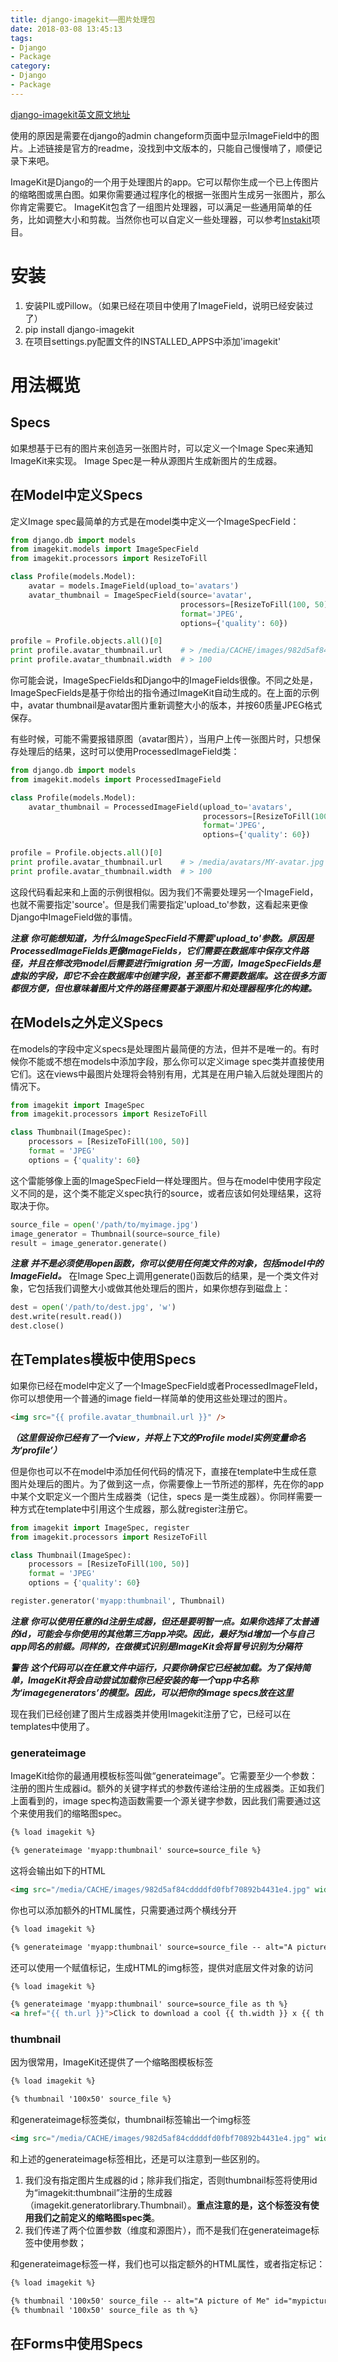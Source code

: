 ```yaml
---
title: django-imagekit——图片处理包
date: 2018-03-08 13:45:13
tags:
- Django
- Package
category:
- Django
- Package
---
```


[django-imagekit英文原文地址](http://django-imagekit.readthedocs.io/en/latest/)

使用的原因是需要在django的admin changeform页面中显示ImageField中的图片。上述链接是官方的readme，没找到中文版本的，只能自己慢慢啃了，顺便记录下来吧。

ImageKit是Django的一个用于处理图片的app。它可以帮你生成一个已上传图片的缩略图或黑白图。如果你需要通过程序化的根据一张图片生成另一张图片，那么你肯定需要它。
ImageKit包含了一组图片处理器，可以满足一些通用简单的任务，比如调整大小和剪裁。当然你也可以自定义一些处理器，可以参考[Instakit](https://github.com/fish2000/instakit)项目。

# 安装

1. 安装PIL或Pillow。（如果已经在项目中使用了ImageField，说明已经安装过了）
2. pip install django-imagekit
3. 在项目settings.py配置文件的INSTALLED_APPS中添加'imagekit'

# 用法概览
## Specs
如果想基于已有的图片来创造另一张图片时，可以定义一个Image Spec来通知ImageKit来实现。
Image Spec是一种从源图片生成新图片的生成器。

## 在Model中定义Specs
定义Image spec最简单的方式是在model类中定义一个ImageSpecField：
``` python model.py
from django.db import models
from imagekit.models import ImageSpecField
from imagekit.processors import ResizeToFill

class Profile(models.Model):
    avatar = models.ImageField(upload_to='avatars')
    avatar_thumbnail = ImageSpecField(source='avatar',
                                      processors=[ResizeToFill(100, 50)],
                                      format='JPEG',
                                      options={'quality': 60})

profile = Profile.objects.all()[0]
print profile.avatar_thumbnail.url    # > /media/CACHE/images/982d5af84cddddfd0fbf70892b4431e4.jpg
print profile.avatar_thumbnail.width  # > 100
```
你可能会说，ImageSpecFields和Django中的ImageFields很像。不同之处是，ImageSpecFields是基于你给出的指令通过ImageKit自动生成的。在上面的示例中，avatar thumbnail是avatar图片重新调整大小的版本，并按60质量JPEG格式保存。

有些时候，可能不需要报错原图（avatar图片），当用户上传一张图片时，只想保存处理后的结果，这时可以使用ProcessedImageField类：
``` python models.py
from django.db import models
from imagekit.models import ProcessedImageField

class Profile(models.Model):
    avatar_thumbnail = ProcessedImageField(upload_to='avatars',
                                           processors=[ResizeToFill(100, 50)],
                                           format='JPEG',
                                           options={'quality': 60})

profile = Profile.objects.all()[0]
print profile.avatar_thumbnail.url    # > /media/avatars/MY-avatar.jpg
print profile.avatar_thumbnail.width  # > 100
```
这段代码看起来和上面的示例很相似。因为我们不需要处理另一个ImageField，也就不需要指定'source'。但是我们需要指定'upload_to'参数，这看起来更像Django中ImageField做的事情。

***注意***
***你可能想知道，为什么ImageSpecField不需要'upload_to'参数。原因是ProcessedImageFields更像ImageFields，它们需要在数据库中保存文件路径，并且在修改完model后需要进行migration***
***另一方面，ImageSpecFields是虚拟的字段，即它不会在数据库中创建字段，甚至都不需要数据库。这在很多方面都很方便，但也意味着图片文件的路径需要基于源图片和处理器程序化的构建。***

## 在Models之外定义Specs
在models的字段中定义specs是处理图片最简便的方法，但并不是唯一的。有时候你不能或不想在models中添加字段，那么你可以定义image spec类并直接使用它们。这在views中最图片处理将会特别有用，尤其是在用户输入后就处理图片的情况下。
``` python
from imagekit import ImageSpec
from imagekit.processors import ResizeToFill

class Thumbnail(ImageSpec):
    processors = [ResizeToFill(100, 50)]
    format = 'JPEG'
    options = {'quality': 60}
```
这个雷能够像上面的ImageSpecField一样处理图片。但与在model中使用字段定义不同的是，这个类不能定义spec执行的source，或者应该如何处理结果，这将取决于你。
``` python 
source_file = open('/path/to/myimage.jpg')
image_generator = Thumbnail(source=source_file)
result = image_generator.generate()
```

***注意***
***并不是必须使用open函数，你可以使用任何类文件的对象，包括model中的ImageField。***
在Image Spec上调用generate()函数后的结果，是一个类文件对象，它包括我们调整大小或做其他处理后的图片，如果你想存到磁盘上：
``` python
dest = open('/path/to/dest.jpg', 'w')
dest.write(result.read())
dest.close()
```

## 在Templates模板中使用Specs
如果你已经在model中定义了一个ImageSpecField或者ProcessedImageFIeld，你可以想使用一个普通的image field一样简单的使用这些处理过的图片。
``` html
<img src="{{ profile.avatar_thumbnail.url }}" />
```
***（这里假设你已经有了一个view，并将上下文的Profile model实例变量命名为‘profile’）***

但是你也可以不在model中添加任何代码的情况下，直接在template中生成任意图片处理后的图片。为了做到这一点，你需要像上一节所述的那样，先在你的app中某个文职定义一个图片生成器类（记住，specs 是一类生成器）。你同样需要一种方式在template中引用这个生成器，那么就register注册它。

``` python
from imagekit import ImageSpec, register
from imagekit.processors import ResizeToFill

class Thumbnail(ImageSpec):
    processors = [ResizeToFill(100, 50)]
    format = 'JPEG'
    options = {'quality': 60}

register.generator('myapp:thumbnail', Thumbnail)
```

***注意***
***你可以使用任意的id注册生成器，但还是要明智一点。如果你选择了太普通的id，可能会与你使用的其他第三方app冲突。因此，最好为id增加一个与自己app同名的前缀。同样的，在做模式识别是ImageKit会将冒号识别为分隔符***

***警告***
***这个代码可以在任意文件中运行，只要你确保它已经被加载。为了保持简单，ImageKit将会自动尝试加载你已经安装的每一个app中名称为‘imagegenerators’的模型。因此，可以把你的image specs放在这里***

现在我们已经创建了图片生成器类并使用Imagekit注册了它，已经可以在templates中使用了。

### generateimage
ImageKit给你的最通用模板标签叫做“generateimage”。它需要至少一个参数：注册的图片生成器id。额外的关键字样式的参数传递给注册的生成器类。正如我们上面看到的，image spec构造函数需要一个源关键字参数，因此我们需要通过这个来使用我们的缩略图spec。
``` html
{% load imagekit %}

{% generateimage 'myapp:thumbnail' source=source_file %}
```
这将会输出如下的HTML
``` html
<img src="/media/CACHE/images/982d5af84cddddfd0fbf70892b4431e4.jpg" width="100" height="50" />
```
你也可以添加额外的HTML属性，只需要通过两个横线分开
``` html
{% load imagekit %}

{% generateimage 'myapp:thumbnail' source=source_file -- alt="A picture of Me" id="mypicture" %}
```
还可以使用一个赋值标记，生成HTML的img标签，提供对底层文件对象的访问
``` html
{% load imagekit %}

{% generateimage 'myapp:thumbnail' source=source_file as th %}
<a href="{{ th.url }}">Click to download a cool {{ th.width }} x {{ th.height }} image!</a>
```

### thumbnail
因为很常用，ImageKit还提供了一个缩略图模板标签
``` html
{% load imagekit %}

{% thumbnail '100x50' source_file %}
```
和generateimage标签类似，thumbnail标签输出一个img标签
``` html
<img src="/media/CACHE/images/982d5af84cddddfd0fbf70892b4431e4.jpg" width="100" height="50" />
```
和上述的generateimage标签相比，还是可以注意到一些区别的。
1. 我们没有指定图片生成器的id；除非我们指定，否则thumbnail标签将使用id为“imagekit:thumbnail”注册的生成器（imagekit.generatorlibrary.Thumbnail）。**重点注意的是，这个标签没有使用我们之前定义的缩略图spec类**。
2. 我们传递了两个位置参数（维度和源图片），而不是我们在generateimage标签中使用参数；

和generateimage标签一样，我们也可以指定额外的HTML属性，或者指定标记：
``` html
{% load imagekit %}

{% thumbnail '100x50' source_file -- alt="A picture of Me" id="mypicture" %}
{% thumbnail '100x50' source_file as th %}
```

## 在Forms中使用Specs 
































